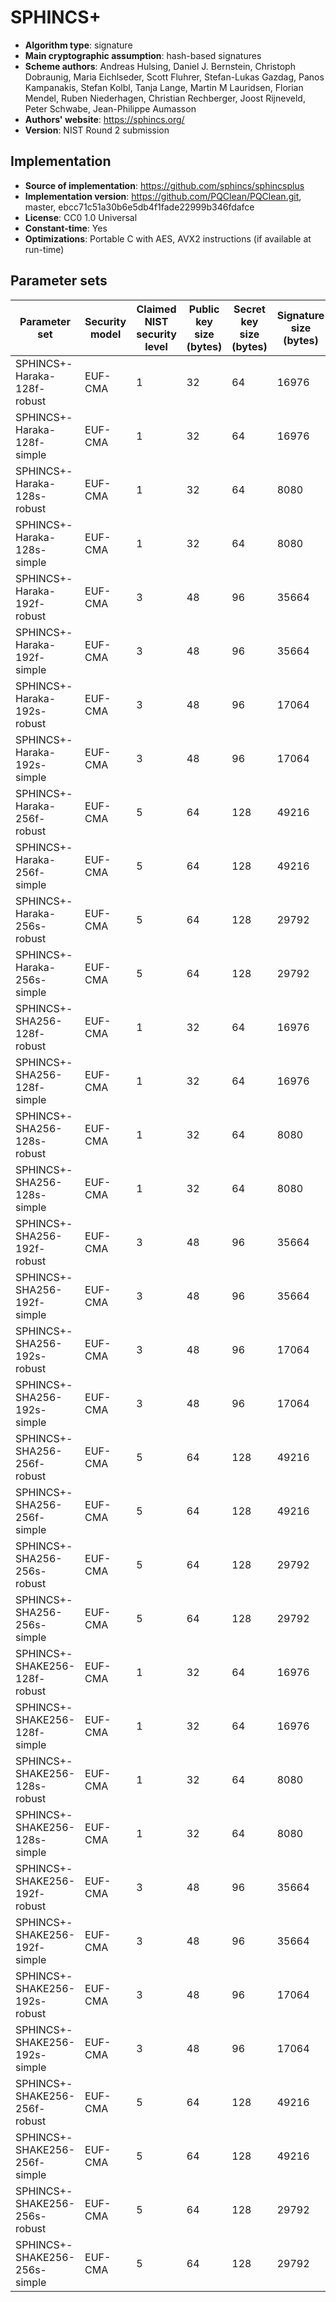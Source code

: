 # SPHINCS+

- **Algorithm type**: signature
- **Main cryptographic assumption**: hash-based signatures
- **Scheme authors**: Andreas Hulsing, Daniel J. Bernstein, Christoph Dobraunig, Maria Eichlseder, Scott Fluhrer, Stefan-Lukas Gazdag, Panos Kampanakis, Stefan Kolbl, Tanja Lange, Martin M Lauridsen, Florian Mendel, Ruben Niederhagen, Christian Rechberger, Joost Rijneveld, Peter Schwabe, Jean-Philippe Aumasson
- **Authors' website**: https://sphincs.org/
- **Version**: NIST Round 2 submission

## Implementation

- **Source of implementation**: https://github.com/sphincs/sphincsplus
- **Implementation version**: https://github.com/PQClean/PQClean.git, master, ebcc71c51a30b6e5db4f1fade22999b346fdafce
- **License**: CC0 1.0 Universal
- **Constant-time**: Yes
- **Optimizations**: Portable C with AES, AVX2 instructions (if available at run-time)

## Parameter sets

| Parameter set                 | Security model | Claimed NIST security level | Public key size (bytes) | Secret key size (bytes) | Signature size (bytes) |
| ----------------------------- | -------------- | --------------------------- | ----------------------- | ----------------------- | ---------------------- |
| SPHINCS+-Haraka-128f-robust   | EUF-CMA        | 1                           | 32                      | 64                      | 16976                  |
| SPHINCS+-Haraka-128f-simple   | EUF-CMA        | 1                           | 32                      | 64                      | 16976                  |
| SPHINCS+-Haraka-128s-robust   | EUF-CMA        | 1                           | 32                      | 64                      | 8080                   |
| SPHINCS+-Haraka-128s-simple   | EUF-CMA        | 1                           | 32                      | 64                      | 8080                   |
| SPHINCS+-Haraka-192f-robust   | EUF-CMA        | 3                           | 48                      | 96                      | 35664                  |
| SPHINCS+-Haraka-192f-simple   | EUF-CMA        | 3                           | 48                      | 96                      | 35664                  |
| SPHINCS+-Haraka-192s-robust   | EUF-CMA        | 3                           | 48                      | 96                      | 17064                  |
| SPHINCS+-Haraka-192s-simple   | EUF-CMA        | 3                           | 48                      | 96                      | 17064                  |
| SPHINCS+-Haraka-256f-robust   | EUF-CMA        | 5                           | 64                      | 128                     | 49216                  |
| SPHINCS+-Haraka-256f-simple   | EUF-CMA        | 5                           | 64                      | 128                     | 49216                  |
| SPHINCS+-Haraka-256s-robust   | EUF-CMA        | 5                           | 64                      | 128                     | 29792                  |
| SPHINCS+-Haraka-256s-simple   | EUF-CMA        | 5                           | 64                      | 128                     | 29792                  |
| SPHINCS+-SHA256-128f-robust   | EUF-CMA        | 1                           | 32                      | 64                      | 16976                  |
| SPHINCS+-SHA256-128f-simple   | EUF-CMA        | 1                           | 32                      | 64                      | 16976                  |
| SPHINCS+-SHA256-128s-robust   | EUF-CMA        | 1                           | 32                      | 64                      | 8080                   |
| SPHINCS+-SHA256-128s-simple   | EUF-CMA        | 1                           | 32                      | 64                      | 8080                   |
| SPHINCS+-SHA256-192f-robust   | EUF-CMA        | 3                           | 48                      | 96                      | 35664                  |
| SPHINCS+-SHA256-192f-simple   | EUF-CMA        | 3                           | 48                      | 96                      | 35664                  |
| SPHINCS+-SHA256-192s-robust   | EUF-CMA        | 3                           | 48                      | 96                      | 17064                  |
| SPHINCS+-SHA256-192s-simple   | EUF-CMA        | 3                           | 48                      | 96                      | 17064                  |
| SPHINCS+-SHA256-256f-robust   | EUF-CMA        | 5                           | 64                      | 128                     | 49216                  |
| SPHINCS+-SHA256-256f-simple   | EUF-CMA        | 5                           | 64                      | 128                     | 49216                  |
| SPHINCS+-SHA256-256s-robust   | EUF-CMA        | 5                           | 64                      | 128                     | 29792                  |
| SPHINCS+-SHA256-256s-simple   | EUF-CMA        | 5                           | 64                      | 128                     | 29792                  |
| SPHINCS+-SHAKE256-128f-robust | EUF-CMA        | 1                           | 32                      | 64                      | 16976                  |
| SPHINCS+-SHAKE256-128f-simple | EUF-CMA        | 1                           | 32                      | 64                      | 16976                  |
| SPHINCS+-SHAKE256-128s-robust | EUF-CMA        | 1                           | 32                      | 64                      | 8080                   |
| SPHINCS+-SHAKE256-128s-simple | EUF-CMA        | 1                           | 32                      | 64                      | 8080                   |
| SPHINCS+-SHAKE256-192f-robust | EUF-CMA        | 3                           | 48                      | 96                      | 35664                  |
| SPHINCS+-SHAKE256-192f-simple | EUF-CMA        | 3                           | 48                      | 96                      | 35664                  |
| SPHINCS+-SHAKE256-192s-robust | EUF-CMA        | 3                           | 48                      | 96                      | 17064                  |
| SPHINCS+-SHAKE256-192s-simple | EUF-CMA        | 3                           | 48                      | 96                      | 17064                  |
| SPHINCS+-SHAKE256-256f-robust | EUF-CMA        | 5                           | 64                      | 128                     | 49216                  |
| SPHINCS+-SHAKE256-256f-simple | EUF-CMA        | 5                           | 64                      | 128                     | 49216                  |
| SPHINCS+-SHAKE256-256s-robust | EUF-CMA        | 5                           | 64                      | 128                     | 29792                  |
| SPHINCS+-SHAKE256-256s-simple | EUF-CMA        | 5                           | 64                      | 128                     | 29792                  |
